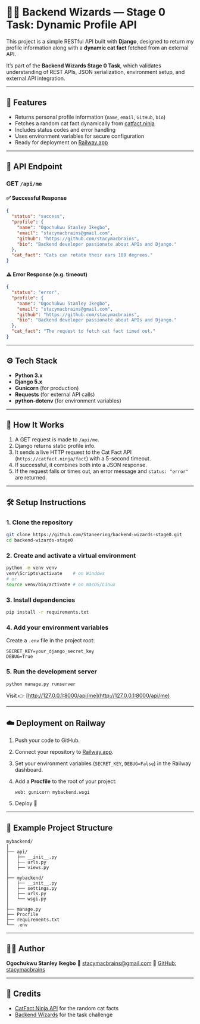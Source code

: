 
# 🧙‍♂️ Backend Wizards — Stage 0 Task: Dynamic Profile API

This project is a simple RESTful API built with **Django**, designed to return my profile information along with a **dynamic cat fact** fetched from an external API.  

It’s part of the **Backend Wizards Stage 0 Task**, which validates understanding of REST APIs, JSON serialization, environment setup, and external API integration.

---

## 🚀 Features

- Returns personal profile information (`name`, `email`, `GitHub`, `bio`)
- Fetches a random cat fact dynamically from [catfact.ninja](https://catfact.ninja/fact)
- Includes status codes and error handling
- Uses environment variables for secure configuration
- Ready for deployment on [Railway.app](https://railway.app)

---

## 🧩 API Endpoint

### **GET** `/api/me`

#### ✅ Successful Response
```json
{
  "status": "success",
  "profile": {
    "name": "Ogochukwu Stanley Ikegbo",
    "email": "stacymacbrains@gmail.com",
    "github": "https://github.com/stacymacbrains",
    "bio": "Backend developer passionate about APIs and Django."
  },
  "cat_fact": "Cats can rotate their ears 180 degrees."
}
````

#### ⚠️ Error Response (e.g. timeout)

```json
{
  "status": "error",
  "profile": {
    "name": "Ogochukwu Stanley Ikegbo",
    "email": "stacymacbrains@gmail.com",
    "github": "https://github.com/stacymacbrains",
    "bio": "Backend developer passionate about APIs and Django."
  },
  "cat_fact": "The request to fetch cat fact timed out."
}
```

---

## ⚙️ Tech Stack

* **Python 3.x**
* **Django 5.x**
* **Gunicorn** (for production)
* **Requests** (for external API calls)
* **python-dotenv** (for environment variables)

---

## 🧠 How It Works

1. A GET request is made to `/api/me`.
2. Django returns static profile info.
3. It sends a live HTTP request to the Cat Fact API (`https://catfact.ninja/fact`) with a 5-second timeout.
4. If successful, it combines both into a JSON response.
5. If the request fails or times out, an error message and `status: "error"` are returned.

---

## 🛠️ Setup Instructions

### 1. Clone the repository

```bash
git clone https://github.com/Staneering/backend-wizards-stage0.git
cd backend-wizards-stage0
```

### 2. Create and activate a virtual environment

```bash
python -m venv venv
venv\Scripts\activate    # on Windows
# or
source venv/bin/activate # on macOS/Linux
```

### 3. Install dependencies

```bash
pip install -r requirements.txt
```

### 4. Add your environment variables

Create a `.env` file in the project root:

```
SECRET_KEY=your_django_secret_key
DEBUG=True
```

### 5. Run the development server

```bash
python manage.py runserver
```

Visit 👉 [http://127.0.0.1:8000/api/me](http://127.0.0.1:8000/api/me)

---

## ☁️ Deployment on Railway

1. Push your code to GitHub.
2. Connect your repository to [Railway.app](https://railway.app).
3. Set your environment variables (`SECRET_KEY`, `DEBUG=False`) in the Railway dashboard.
4. Add a **Procfile** to the root of your project:

   ```
   web: gunicorn mybackend.wsgi
   ```
5. Deploy 🎉

---

## 🧾 Example Project Structure

```
mybackend/
│
├── api/
│   ├── __init__.py
│   ├── urls.py
│   ├── views.py
│
├── mybackend/
│   ├── __init__.py
│   ├── settings.py
│   ├── urls.py
│   └── wsgi.py
│
├── manage.py
├── Procfile
├── requirements.txt
└── .env
```

---

## 👨‍💻 Author

**Ogochukwu Stanley Ikegbo**
📧 [stacymacbrains@gmail.com](mailto:stacymacbrains@gmail.com)
🔗 [GitHub: stacymacbrains](https://github.com/stacymacbrains)

---

## 🐾 Credits

* [CatFact Ninja API](https://catfact.ninja/fact) for the random cat facts
* [Backend Wizards](https://backend-wizards.io/) for the task challenge




